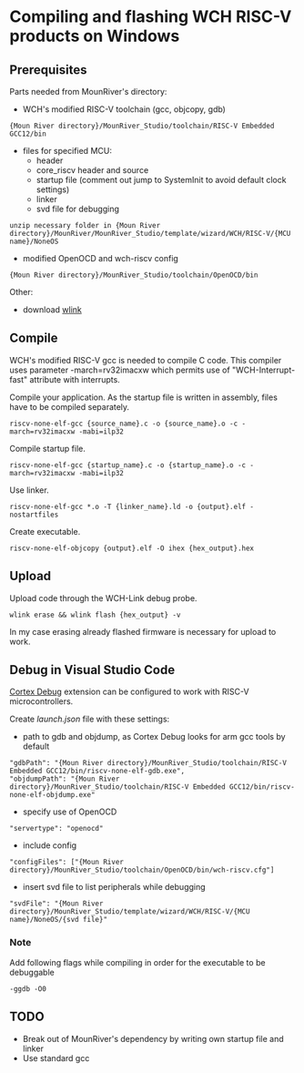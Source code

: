 # Compiling and flashing WCH RISC-V products on Windows

## Prerequisites
Parts needed from MounRiver's directory:
- WCH's modified RISC-V toolchain (gcc, objcopy, gdb)
```
{Moun River directory}/MounRiver_Studio/toolchain/RISC-V Embedded GCC12/bin
```
- files for specified MCU:
    - header
    - core_riscv header and source
    - startup file (comment out jump to SystemInit to avoid default clock settings)
    - linker
    - svd file for debugging
```
unzip necessary folder in {Moun River directory}/MounRiver/MounRiver_Studio/template/wizard/WCH/RISC-V/{MCU name}/NoneOS
```

- modified OpenOCD and wch-riscv config
```
{Moun River directory}/MounRiver_Studio/toolchain/OpenOCD/bin
```

Other:
- download [wlink](https://github.com/ch32-rs/wlink)

## Compile
WCH's modified RISC-V gcc is needed to compile C code. This compiler uses parameter -march=rv32imacxw which permits use of "WCH-Interrupt-fast" attribute with interrupts.  

Compile your application. As the startup file is written in assembly, files have to be compiled separately.
```
riscv-none-elf-gcc {source_name}.c -o {source_name}.o -c -march=rv32imacxw -mabi=ilp32
```

Compile startup file.
```
riscv-none-elf-gcc {startup_name}.c -o {startup_name}.o -c -march=rv32imacxw -mabi=ilp32
```

Use linker.
```
riscv-none-elf-gcc *.o -T {linker_name}.ld -o {output}.elf -nostartfiles
```

Create executable.
```
riscv-none-elf-objcopy {output}.elf -O ihex {hex_output}.hex
```

## Upload
Upload code through the WCH-Link debug probe.
```
wlink erase && wlink flash {hex_output} -v
```
In my case erasing already flashed firmware is necessary for upload to work.

## Debug in Visual Studio Code
[Cortex Debug](https://github.com/Marus/cortex-debug) extension can be configured to work with RISC-V microcontrollers.  

Create *launch.json* file with these settings:
- path to gdb and objdump, as Cortex Debug looks for arm gcc tools by default
```
"gdbPath": "{Moun River directory}/MounRiver_Studio/toolchain/RISC-V Embedded GCC12/bin/riscv-none-elf-gdb.exe",
"objdumpPath": "{Moun River directory}/MounRiver_Studio/toolchain/RISC-V Embedded GCC12/bin/riscv-none-elf-objdump.exe"
```
- specify use of OpenOCD
```
"servertype": "openocd"
```
- include config
```
"configFiles": ["{Moun River directory}/MounRiver_Studio/toolchain/OpenOCD/bin/wch-riscv.cfg"]
```
- insert svd file to list peripherals while debugging
```
"svdFile": "{Moun River directory}/MounRiver_Studio/template/wizard/WCH/RISC-V/{MCU name}/NoneOS/{svd file}"
```

### Note

Add following flags while compiling in order for the executable to be debuggable
```
-ggdb -O0
``` 

## TODO
- Break out of MounRiver's dependency by writing own startup file and linker
- Use standard gcc